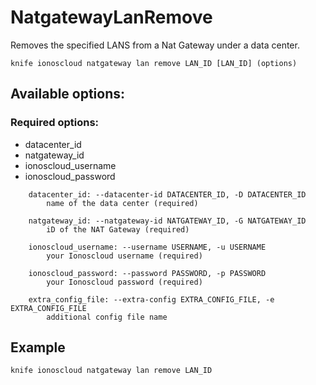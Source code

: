 # NatgatewayLanRemove

Removes the specified LANS from a Nat Gateway under a data center.

```text
knife ionoscloud natgateway lan remove LAN_ID [LAN_ID] (options)
```

## Available options:

### Required options:

* datacenter\_id
* natgateway\_id
* ionoscloud\_username
* ionoscloud\_password

```text
    datacenter_id: --datacenter-id DATACENTER_ID, -D DATACENTER_ID
        name of the data center (required)

    natgateway_id: --natgateway-id NATGATEWAY_ID, -G NATGATEWAY_ID
        iD of the NAT Gateway (required)

    ionoscloud_username: --username USERNAME, -u USERNAME
        your Ionoscloud username (required)

    ionoscloud_password: --password PASSWORD, -p PASSWORD
        your Ionoscloud password (required)

    extra_config_file: --extra-config EXTRA_CONFIG_FILE, -e EXTRA_CONFIG_FILE
        additional config file name

```
## Example

```text
knife ionoscloud natgateway lan remove LAN_ID 
```

